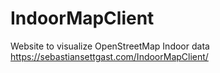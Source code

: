 # IndoorMapClient
Website to visualize OpenStreetMap Indoor data
https://sebastiansettgast.com/IndoorMapClient/
